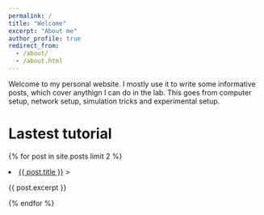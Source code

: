 ```yaml
---
permalink: /
title: "Welcome"
excerpt: "About me"
author_profile: true
redirect_from: 
  - /about/
  - /about.html
---
```



Welcome to my personal website. I mostly use it to write some informative posts, which cover anythign I can do in the lab. This goes from computer setup, network setup, simulation tricks and experimental setup. 



# Lastest tutorial 

{% for post in site.posts limit 2 %}
  <li>
      <a href="{{ post.url }}">{{ post.title }}</a>
      > <p>{{ post.excerpt }}</p>
  </li>
{% endfor %}